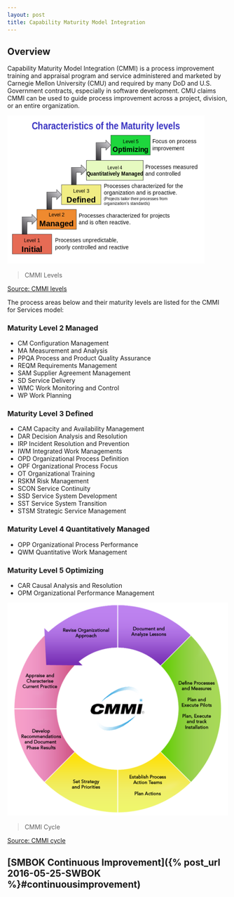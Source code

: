 ```yaml
---
layout: post
title: Capability Maturity Model Integration
---
```


## Overview

Capability Maturity Model Integration (CMMI) is a process improvement training and appraisal program and service administered and marketed by Carnegie Mellon University (CMU) and required by many DoD and U.S. Government contracts, especially in software development. CMU claims CMMI can be used to guide process improvement across a project, division, or an entire organization. 

<img src="/images/cmmi_levels.png" alt="GitHub Logo" width="450" />

> CMMI Levels

[Source: CMMI levels](https://upload.wikimedia.org/wikipedia/commons/thumb/e/ec/Characteristics_of_Capability_Maturity_Model.svg/800px-Characteristics_of_Capability_Maturity_Model.svg.png)



The process areas below and their maturity levels are listed for the CMMI for Services model:

### Maturity Level 2  Managed

- CM Configuration Management
- MA Measurement and Analysis
- PPQA Process and Product Quality Assurance
- REQM Requirements Management
- SAM Supplier Agreement Management
- SD Service Delivery
- WMC Work Monitoring and Control
- WP Work Planning

### Maturity Level 3  Defined

- CAM Capacity and Availability Management
- DAR Decision Analysis and Resolution
- IRP Incident Resolution and Prevention
- IWM Integrated Work Managements
- OPD Organizational Process Definition
- OPF Organizational Process Focus
- OT Organizational Training
- RSKM Risk Management
- SCON Service Continuity
- SSD Service System Development
- SST Service System Transition
- STSM Strategic Service Management

### Maturity Level 4  Quantitatively Managed

- OPP Organizational Process Performance
- QWM Quantitative Work Management

### Maturity Level 5  Optimizing

- CAR Causal Analysis and Resolution
- OPM Organizational Performance Management

<img src="/images/cmmi_wheel.png" alt="GitHub Logo" width="600" />

> CMMI Cycle

[Source: CMMI cycle](http://www.webelite.com/images/cmmi_wheel.png)

## [SMBOK Continuous Improvement]({% post_url 2016-05-25-SWBOK %}#continuousimprovement)
